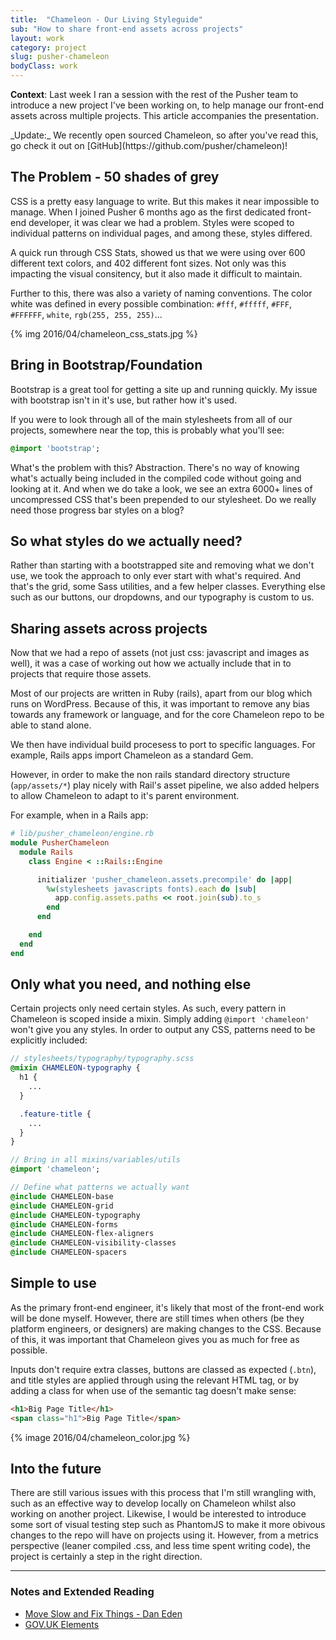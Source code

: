 ```yaml
---
title:  "Chameleon - Our Living Styleguide"
sub: "How to share front-end assets across projects"
layout: work
category: project
slug: pusher-chameleon
bodyClass: work
---
```


**Context**: Last week I ran a session with the rest of the Pusher team to introduce a new project I've been working on, to help manage our front-end assets across multiple projects. This article accompanies the presentation.

<span class="alert">
_Update:_ We recently open sourced Chameleon, so after you've read this, go check it out on [GitHub](https://github.com/pusher/chameleon)!
</span>

## The Problem - 50 shades of grey

CSS is a pretty easy language to write. But this makes it near impossible to manage. When I joined Pusher 6 months ago as the first dedicated front-end developer, it was clear we had a problem. Styles were scoped to individual patterns on individual pages, and among these, styles differed.

A quick run through CSS Stats, showed us that we were using over 600 different text colors, and 402 different font sizes. Not only was this impacting the visual consitency, but it also made it difficult to maintain.

Further to this, there was also a variety of naming conventions. The color white was defined in every possible combination: `#fff`, `#fffff`, `#FFF`, `#FFFFFF`, `white`, `rgb(255, 255, 255)`...

{% img 2016/04/chameleon_css_stats.jpg %}

## Bring in Bootstrap/Foundation
Bootstrap is a great tool for getting a site up and running quickly. My issue with bootstrap isn't in it's use, but rather how it's used.

If you were to look through all of the main stylesheets from all of our projects, somewhere near the top, this is probably what you'll see:

```sass
@import 'bootstrap';
```

What's the problem with this? Abstraction. There's no way of knowing what's actually being included in the compiled code without going and looking at it. And when we do take a look, we see an extra 6000+ lines of uncompressed CSS that's been prepended to our stylesheet. Do we really need those progress bar styles on a blog?

## So what styles do we actually need?
Rather than starting with a bootstrapped site and removing what we don't use, we took the approach to only ever start with what's required. And that's the grid, some Sass utilities, and a few helper classes. Everything else such as our buttons, our dropdowns, and our typography is custom to us.

## Sharing assets across projects
Now that we had a repo of assets (not just css: javascript and images as well), it was a case of working out how we actually include that in to projects that require those assets.

Most of our projects are written in Ruby (rails), apart from our blog which runs on WordPress. Because of this, it was important to remove any bias towards any framework or language, and for the core Chameleon repo to be able to stand alone.

We then have individual build procesess to port to specific languages. For example, Rails apps import Chameleon as a standard Gem.

However, in order to make the non rails standard directory structure (`app/assets/*`) play nicely with Rail's asset pipeline, we also added helpers to allow Chameleon to adapt to it's parent environment.

For example, when in a Rails app:

```ruby
# lib/pusher_chameleon/engine.rb
module PusherChameleon
  module Rails
    class Engine < ::Rails::Engine

      initializer 'pusher_chameleon.assets.precompile' do |app|
        %w(stylesheets javascripts fonts).each do |sub|
          app.config.assets.paths << root.join(sub).to_s
        end
      end

    end
  end
end
```

## Only what you need, and nothing else
Certain projects only need certain styles. As such, every pattern in Chameleon is scoped inside a mixin. Simply adding `@import 'chameleon'` won't give you any styles. In order to output any CSS, patterns need to be explicitly included:

```scss
// stylesheets/typography/typography.scss
@mixin CHAMELEON-typography {
  h1 {
    ...
  }

  .feature-title {
    ...
  }
}
```

```sass
// Bring in all mixins/variables/utils
@import 'chameleon';

// Define what patterns we actually want
@include CHAMELEON-base
@include CHAMELEON-grid
@include CHAMELEON-typography
@include CHAMELEON-forms
@include CHAMELEON-flex-aligners
@include CHAMELEON-visibility-classes
@include CHAMELEON-spacers
```

## Simple to use
As the primary front-end engineer, it's likely that most of the front-end work will be done myself. However, there are still times when others (be they platform engineers, or designers) are making changes to the CSS. Because of this, it was important that Chameleon gives you as much for free as possible.

Inputs don't require extra classes, buttons are classed as expected (`.btn`), and title styles are applied through using the relevant HTML tag, or by adding a class for when use of the semantic tag doesn't make sense:

```html
<h1>Big Page Title</h1>
<span class="h1">Big Page Title</span>
```

{% image 2016/04/chameleon_color.jpg %}


## Into the future
There are still various issues with this process that I'm still wrangling with, such as an effective way to develop locally on Chameleon whilst also working on another project. Likewise, I would be interested to introduce some sort of visual testing step such as PhantomJS to make it more obivous changes to the repo will have on projects using it.  However, from a metrics perspective (leaner compiled .css, and less time spent writing code), the project is certainly a step in the right direction.

* * *

### Notes and Extended Reading
- [Move Slow and Fix Things - Dan Eden](https://www.youtube.com/watch?v=zmjfh099zYg)
- [GOV.UK Elements](https://www.gov.uk/service-manual/user-centred-design/resources/elements/index.html)
